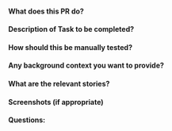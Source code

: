 #### What does this PR do?

#### Description of Task to be completed?

#### How should this be manually tested?

#### Any background context you want to provide?

#### What are the relevant stories?

#### Screenshots (if appropriate)

#### Questions: